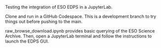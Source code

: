 Testing the integration of ESO EDPS in a JupyterLab.

Clone and run in a GitHub Codespace. This is a development branch to try things out before pushing to the main.

raw_browse_download.ipynb provides basic querying of the ESO Science Archive. Then, open a JupyterLab terminal and follow the instructions to launch the EDPS GUI.
